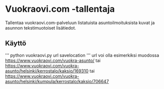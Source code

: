 # Vuokraovi.com -tallentaja
Tallentaa vuokraovi.com-palveluun listatuista asuntoilmoituksista kuvat ja asunnon tekstimuotoiset lisätiedot.

## Käyttö
'''
python vuokraovi.py url savelocation
'''
url voi olla esimerkiksi muodossa https://www.vuokraovi.com/vuokra-asunto/ tai https://www.vuokraovi.com/vuokra-asunto/helsinki/kerrostalo/kaksio/169310 tai https://www.vuokraovi.com/vuokra-asunto/helsinki/kumpula/kerrostalo/kaksio/706647

